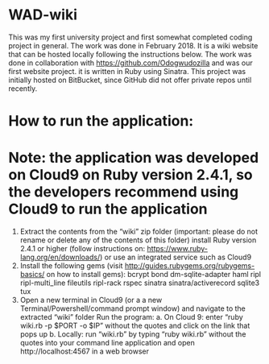 # WAD-wiki
This was my first university project and first somewhat completed coding project in general. The work was done in February 2018. It is a wiki website that can be hosted locally following the instructions below.
The work was done in collaboration with https://github.com/Odogwudozilla and was our first website project. it is written in Ruby using Sinatra.
This project was initially hosted on BitBucket, since GitHub did not offer private repos until recently.

# How to run the application:

# Note: the application was developed on Cloud9 on Ruby version 2.4.1, so the developers recommend using Cloud9 to run the application

1.  Extract the contents from the “wiki” zip folder (important: please do not rename or delete any of the contents of this folder)
    install Ruby version 2.4.1 or higher (follow instructions on: https://www.ruby-lang.org/en/downloads/) or use an integrated service       such as Cloud9
2.  Install the following gems (visit http://guides.rubygems.org/rubygems-basics/ on how to install gems):
      bcrypt
      bond
      dm-sqlite-adapter
      haml
      ripl
      ripl-multi_line
      fileutils
      ripl-rack
      rspec
      sinatra
      sinatra/activerecord
      sqlite3
      tux
3.  Open a new terminal in Cloud9 (or a a new Terminal/Powershell/command prompt window) and navigate to the extracted “wiki” folder
    Run the program:
    a. 	On Cloud 9: enter “ruby wiki.rb -p $PORT -o $IP” without the quotes and click on the link that pops up
    b. 	Locally: run “wiki.rb” by typing “ruby wiki.rb” without the quotes into your command line application and open                        http://localhost:4567 in a web browser
